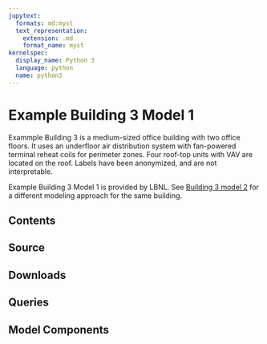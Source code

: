 ```yaml
---
jupytext:
  formats: md:myst
  text_representation:
    extension: .md
    format_name: myst
kernelspec:
  display_name: Python 3
  language: python
  name: python3
---
```

# Example Building 3 Model 1

Exammple Building 3 is a medium-sized office building with two office floors. 
It uses an underfloor air distribution system with fan-powered terminal reheat coils for perimeter zones. 
Four roof-top units with VAV are located on the roof. Labels have been anonymized, and are not interpretable.

Example Building 3 Model 1 is provided by LBNL.
See [Building 3 model 2](../pnnl-bdg3-2.md) for a different modeling approach for the same building.

## Contents

## Source

## Downloads

## Queries

## Model Components
